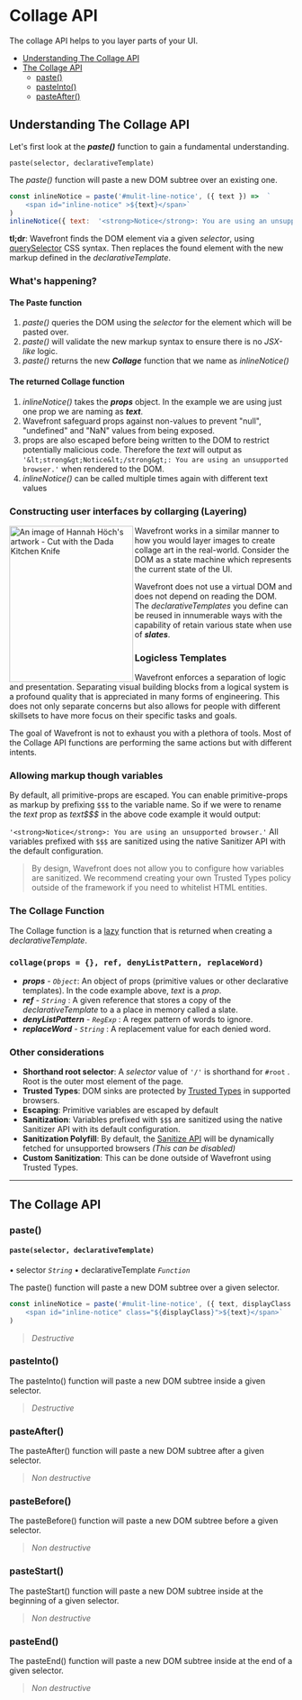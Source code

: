 # Collage API
The collage API helps to you layer parts of your UI.

- [Understanding The Collage API](#Understanding-the-Collage-API)
- [The Collage API](#The-Collage-API)
  - [paste()](#paste())
  - [pasteInto()](#pasteInto())
  - [pasteAfter()](#pasteAfter())
## Understanding The Collage API
Let's first look at the **_paste()_** function to gain a fundamental understanding.

`paste(selector, declarativeTemplate)`

The _paste()_ function will paste a new DOM subtree over an existing one.
```javascript
const inlineNotice = paste('#mulit-line-notice', ({ text }) =>  `
	<span id="inline-notice" >${text}</span>`
)
inlineNotice({ text:  '<strong>Notice</strong>: You are using an unsupported browser.' })
```

**tl;dr**: Wavefront finds the DOM element via a given _selector_, using [querySelector](https://developer.mozilla.org/en-US/docs/Web/API/Document/querySelector) CSS syntax. Then replaces the found element with the new markup defined in the _declarativeTemplate_.
### What's happening?
#### The Paste function
1.  _paste()_ queries the DOM using the _selector_ for the element which will be pasted over.
2. _paste()_ will validate the new markup syntax to ensure there is no _JSX-like_ logic.
3. _paste()_ returns the new **_Collage_** function that we name as _inlineNotice()_

#### The returned Collage function
1. _inlineNotice()_ takes the **_props_** object. In the example we are using just one prop we are naming as **_text_**.
2. Wavefront safeguard props against non-values to prevent "null", "undefined" and "NaN" values from being exposed.
3. props are also escaped before being written to the DOM to restrict potentially malicious code. Therefore the _text_ will output as `'&lt;strong&gt;Notice&lt;/strong&gt;: You are using an unsupported browser.'` when rendered to the DOM.
4. _inlineNotice()_ can be called multiple times again with different text values

### Constructing user interfaces by collarging (Layering)
<img  align="left" src="https://upload.wikimedia.org/wikipedia/en/6/6b/Hoch-Cut_With_the_Kitchen_Knife.jpg"  width="220" height="277" alt="An image of Hannah Höch's artwork - Cut with the Dada Kitchen Knife" title="Hannah Höch - Cut with the Dada Kitchen Knife">

Wavefront works in a similar manner to how you would layer images to create collage art in the real-world. Consider the DOM as a state machine which represents the current state of the UI. 

Wavefront does not use a virtual DOM and does not depend on reading the DOM. The _declarativeTemplates_ you define can be reused in innumerable ways with the capability of retain various state when use of **_slates_**.

### Logicless Templates
Wavefront enforces a separation of logic and presentation. Separating visual building blocks from a logical system is a profound quality that is appreciated in many forms of engineering. This does not only separate concerns but also allows for people with different skillsets to have more focus on their specific tasks and goals. 

The goal of Wavefront is not to exhaust you with a plethora of tools. Most of the Collage API functions are performing the same actions but with different intents.

###  Allowing markup though variables
By default, all primitive-props are escaped. You can enable primitive-props as markup by prefixing `$$$` to the variable name. So if we were to rename the _text_ prop as _text$$$_ in the above code example it would output:

`'<strong>Notice</strong>: You are using an unsupported browser.'`
All variables prefixed with `$$$` are sanitized using the native Sanitizer API with the default configuration.

> By design, Wavefront does not allow you to configure how variables are sanitized. We recommend creating your own Trusted Types policy outside of the framework if you need to whitelist HTML entities.

### The Collage Function
The Collage function is a [lazy](https://en.wikipedia.org/wiki/Lazy_evaluation) function that is returned when creating a _declarativeTemplate_.

### `collage(props = {}, ref, denyListPattern, replaceWord)`  
 - **_props_** - _`Object`_: An object of props (primitive values or other declarative templates). In the code example above, _text_ is a _prop_.
 - **_ref_** - _`String`_ : A given reference that stores a copy of the _declarativeTemplate_ to a a place in memory called a slate.	 
 - **_denyListPattern_** - _`RegExp`_ : A regex pattern of words to ignore.
 - **_replaceWord_** - _`String`_ : A replacement value for each denied word.

### Other considerations
- **Shorthand root selector**: A _selector_ value of `'/'` is shorthand for `#root` . Root is the outer most element of the page.
- **Trusted Types**: DOM sinks are protected by [Trusted Types](https://developer.mozilla.org/en-US/docs/Web/API/Trusted_Types_API) in supported browsers.
- **Escaping**: Primitive variables are escaped by default 
- **Sanitization**: Variables prefixed with `$$$` are sanitized using the native Sanitizer API with its default configuration.
- **Sanitization Polyfill**: By default, the [Sanitize API](https://developer.mozilla.org/en-US/docs/Web/API/Sanitizer) will be dynamically fetched for unsupported browsers _(This can be disabled)_
- **Custom Sanitization**: This can be done outside of Wavefront using Trusted Types.
---
## The Collage API

### paste()
#### `paste(selector, declarativeTemplate)`
•  selector _`String`_ •  declarativeTemplate _`Function`_

The paste() function will paste a new DOM subtree over a given selector.
```javascript
const inlineNotice = paste('#mulit-line-notice', ({ text, displayClass }) =>  `
	<span id="inline-notice" class="${displayClass}">${text}</span>`
)
```
> _Destructive_

### pasteInto()
The pasteInto() function will paste a new DOM subtree inside a given selector.
> _Destructive_

### pasteAfter()
The pasteAfter() function will paste a new DOM subtree after a given selector.
> _Non destructive_

### pasteBefore()
The pasteBefore() function will paste a new DOM subtree before a given selector.
> _Non destructive_

### pasteStart()
The pasteStart() function will paste a new DOM subtree inside at the beginning of a given selector.
> _Non destructive_

### pasteEnd()
The pasteEnd() function will paste a new DOM subtree inside at the end of a given selector.
> _Non destructive_
